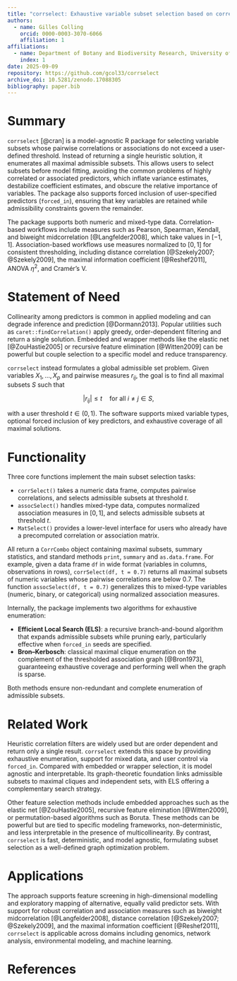 ```yaml
---
title: "corrselect: Exhaustive variable subset selection based on correlation and association matrices"
authors:
  - name: Gilles Colling
    orcid: 0000-0003-3070-6066
    affiliation: 1
affiliations:
  - name: Department of Botany and Biodiversity Research, University of Vienna, Austria
    index: 1
date: 2025-09-09
repository: https://github.com/gcol33/corrselect
archive_doi: 10.5281/zenodo.17088305
bibliography: paper.bib
---
```


# Summary

`corrselect` [@cran] is a model-agnostic R package for selecting variable subsets whose pairwise correlations or associations do not exceed a user-defined threshold. Instead of returning a single heuristic solution, it enumerates all maximal admissible subsets. This allows users to select subsets before model fitting, avoiding the common problems of highly correlated or associated predictors, which inflate variance estimates, destabilize coefficient estimates, and obscure the relative importance of variables. The package also supports forced inclusion of user-specified predictors (`forced_in`), ensuring that key variables are retained while admissibility constraints govern the remainder.

The package supports both numeric and mixed-type data. Correlation-based workflows include measures such as Pearson, Spearman, Kendall, and biweight midcorrelation [@Langfelder2008], which take values in $[-1,1]$. Association-based workflows use measures normalized to $[0,1]$ for consistent thresholding, including distance correlation [@Szekely2007; @Szekely2009], the maximal information coefficient [@Reshef2011], ANOVA $\eta^2$, and Cramér’s V.

# Statement of Need

Collinearity among predictors is common in applied modeling and can degrade inference and prediction [@Dormann2013]. Popular utilities such as `caret::findCorrelation()` apply greedy, order-dependent filtering and return a single solution. Embedded and wrapper methods like the elastic net [@ZouHastie2005] or recursive feature elimination [@Witten2009] can be powerful but couple selection to a specific model and reduce transparency.

`corrselect` instead formulates a global admissible set problem. Given variables $X_1,\dots,X_p$ and pairwise measures $r_{ij}$, the goal is to find all maximal subsets $S$ such that

$$
|r_{ij}| \le t \quad \text{for all } i \ne j \in S ,
$$

with a user threshold $t \in (0,1)$. The software supports mixed variable types, optional forced inclusion of key predictors, and exhaustive coverage of all maximal solutions.

# Functionality

Three core functions implement the main subset selection tasks:

- `corrSelect()` takes a numeric data frame, computes pairwise correlations, and selects admissible subsets at threshold $t$.
- `assocSelect()` handles mixed-type data, computes normalized association measures in $[0,1]$, and selects admissible subsets at threshold $t$.
- `MatSelect()` provides a lower-level interface for users who already have a precomputed correlation or association matrix.

All return a `CorrCombo` object containing maximal subsets, summary statistics, and standard methods `print`, `summary` and `as.data.frame`. For example, given a data frame `df` in wide format (variables in columns, observations in rows), `corrSelect(df, t = 0.7)` returns all maximal subsets of numeric variables whose pairwise correlations are below 0.7. The function `assocSelect(df, t = 0.7)` generalizes this to mixed-type variables (numeric, binary, or categorical) using normalized association measures.

Internally, the package implements two algorithms for exhaustive enumeration:

- **Efficient Local Search (ELS)**: a recursive branch-and-bound algorithm that expands admissible subsets while pruning early, particularly effective when `forced_in` seeds are specified.  
- **Bron–Kerbosch**: classical maximal clique enumeration on the complement of the thresholded association graph [@Bron1973], guaranteeing exhaustive coverage and performing well when the graph is sparse.  

Both methods ensure non-redundant and complete enumeration of admissible subsets.

# Related Work

Heuristic correlation filters are widely used but are order dependent and return only a single result. `corrselect` extends this space by providing exhaustive enumeration, support for mixed data, and user control via `forced_in`. Compared with embedded or wrapper selection, it is model agnostic and interpretable. Its graph-theoretic foundation links admissible subsets to maximal cliques and independent sets, with ELS offering a complementary search strategy.

Other feature selection methods include embedded approaches such as the elastic net [@ZouHastie2005], recursive feature elimination [@Witten2009], or permutation-based algorithms such as Boruta. These methods can be powerful but are tied to specific modeling frameworks, non-deterministic, and less interpretable in the presence of multicollinearity. By contrast, `corrselect` is fast, deterministic, and model agnostic, formulating subset selection as a well-defined graph optimization problem.

# Applications

The approach supports feature screening in high-dimensional modelling and exploratory mapping of alternative, equally valid predictor sets. With support for robust correlation and association measures such as biweight midcorrelation [@Langfelder2008], distance correlation [@Szekely2007; @Szekely2009], and the maximal information coefficient [@Reshef2011], `corrselect` is applicable across domains including genomics, network analysis, environmental modeling, and machine learning.

# References
